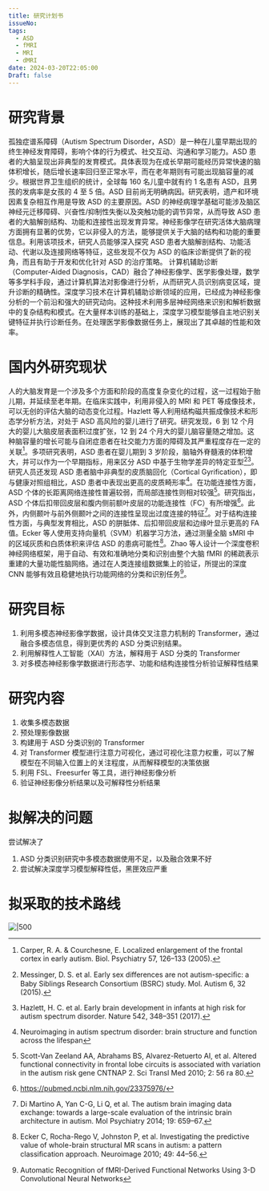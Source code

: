 ```yaml
---
title: 研究计划书
issueNo: 
tags:
  - ASD
  - fMRI
  - MRI
  - dMRI
date: 2024-03-20T22:05:00
Draft: false
---
```


# 研究背景

孤独症谱系障碍（Autism Spectrum Disorder，ASD）是一种在儿童早期出现的终生神经发育障碍，影响个体的行为模式、社交互动、沟通和学习能力。ASD 患者的大脑呈现出非典型的发育模式。具体表现为在成长早期可能经历异常快速的脑体积增长，随后增长速率回归至正常水平，而在老年期则有可能出现脑容量的减少。根据世界卫生组织的统计，全球每 160 名儿童中就有约 1 名患有 ASD，且男孩的发病率是女孩的 4 至 5 倍。ASD 目前尚无明确病因。研究表明，遗产和环境因素复杂相互作用是导致 ASD 的主要原因。ASD 的神经病理学基础可能涉及脑区神经元迁移障碍、兴奋性/抑制性失衡以及突触功能的调节异常，从而导致 ASD 患者的大脑解剖结构、功能和连接性出现发育异常。神经影像学在研究活体大脑病理方面拥有显著的优势，它以非侵入的方法，能够提供关于大脑的结构和功能的重要信息。利用该项技术，研究人员能够深入探究 ASD 患者大脑解剖结构、功能活动、代谢以及连接网络等特征，这些发现不仅为 ASD 的临床诊断提供了新的视角，而且有助于开发和优化针对 ASD 的治疗策略。
计算机辅助诊断（Computer-Aided Diagnosis，CAD）融合了神经影像学、医学影像处理，数学等多学科手段，通过计算机算法对影像进行分析，从而研究人员识别病变区域，提升诊断的精确性。深度学习技术在计算机辅助诊断领域的应用，已经成为神经影像分析的一个前沿和强大的研究动向。这种技术利用多层神经网络来识别和解析数据中的复杂结构和模式。在大量样本训练的基础上，深度学习模型能够自主地识别关键特征并执行诊断任务。在处理医学影像数据任务上，展现出了其卓越的性能和效率。
# 国内外研究现状

人的大脑发育是一个涉及多个方面和阶段的高度复杂变化的过程，这一过程始于胎儿期，并延续至老年期。在临床实践中，利用非侵入的 MRI 和 PET 等成像技术，可以无创的评估大脑的动态变化过程。Hazlett 等人利用结构磁共振成像技术和形态学分析方法，对处于 ASD 高风险的婴儿进行了研究。研究发现，6 到 12 个月大的婴儿大脑皮层表面积过度扩张，12 到 24 个月大的婴儿脑容量随之增加。这种脑容量的增长可能与自闭症患者在社交能力方面的障碍及其严重程度存在一定的关联[^1]。多项研究表明，ASD 患者在婴儿期到 3 岁阶段，脑轴外脊髓液的体积增大，并可以作为一个早期指标，用来区分 ASD 中基于生物学差异的特定亚型[^2][^3]。研究人员还发现 ASD 患者脑中非典型的皮质脑回化（Cortical Gyrification），即与健康对照组相比，ASD 患者中表现出更高的皮质畸形率[^4]。在功能连接性方面，ASD 个体的长距离网络连接性普遍较弱，而局部连接性则相对较强[^5]。研究指出，ASD 个体后扣带回皮层和腹内侧前额叶皮层的功能连接性（FC）有所增强[^6]。此外，内侧颞叶与前外侧颞叶之间的连接性呈现出过度连接的特征[^7]。对于结构连接性方面，与典型发育相比，ASD 的胼胝体、后扣带回皮层和边缘叶显示更高的 FA 值。Ecker 等人使用支持向量机（SVM）机器学习方法，通过测量全脑 sMRI 中的区域灰质和白质体积来评估 ASD 的患病可能性[^8]。Zhao 等人设计一个深度卷积神经网络框架，用于自动、有效和准确地分类和识别由整个大脑 fMRI 的稀疏表示重建的大量功能性脑网络。通过在人类连接组数据集上的验证，所提出的深度 CNN 能够有效且稳健地执行功能网络的分类和识别任务[^9]。
# 研究目标

1. 利用多模态神经影像学数据，设计具体交叉注意力机制的 Transformer，通过融合多模态信息，得到更优秀的 ASD 分类识别结果。
2. 利用解释性人工智能（XAI）方法，解释用于 ASD 分类的 Transformer
3. 对多模态神经影像学数据进行形态学、功能和结构连接性分析验证解释性结果

# 研究内容

1. 收集多模态数据
2. 预处理影像数据
3. 构建用于 ASD 分类识别的 Transformer
4. 对 Transformer 模型进行注意力可视化，通过可视化注意力权重，可以了解模型在不同输入位置上的关注程度，从而解释模型的决策依据
5. 利用 FSL、Freesurfer 等工具，进行神经影像分析
6. 验证神经影像分析结果以及可解释性分析结果
# 拟解决的问题

尝试解决了
1. ASD 分类识别研究中多模态数据使用不足，以及融合效果不好
2. 尝试解决深度学习模型解释性低，黑匣效应严重
# 拟采取的技术路线

![|500](https://picgoyue.oss-cn-hangzhou.aliyuncs.com/20240320220354.png)


[^1]: Carper, R. A. & Courchesne, E. Localized enlargement of the frontal cortex in early autism. Biol. Psychiatry 57, 126–133 (2005).
[^2]: Messinger, D. S. et al. Early sex differences are not autism-speciﬁc: a Baby Siblings Research Consortium (BSRC) study. Mol. Autism 6, 32 (2015).
[^3]: Hazlett, H. C. et al. Early brain development in infants at high risk for autism spectrum disorder. Nature 542, 348–351 (2017).
[^4]: Neuroimaging in autism spectrum disorder: brain structure and function across the lifespan
[^5]: Scott-Van Zeeland AA, Abrahams BS, Alvarez-Retuerto AI, et al. Altered functional connectivity in frontal lobe circuits is associated with variation in the autism risk gene CNTNAP 2. Sci Transl Med 2010; 2: 56 ra 80.
[^6]: https://pubmed.ncbi.nlm.nih.gov/23375976/
[^7]: Di Martino A, Yan C-G, Li Q, et al. The autism brain imaging data exchange: towards a large-scale evaluation of the intrinsic brain architecture in autism. Mol Psychiatry 2014; 19: 659–67.
[^8]: Ecker C, Rocha-Rego V, Johnston P, et al. Investigating the predictive value of whole-brain structural MR scans in autism: a pattern classiﬁcation approach. Neuroimage 2010; 49: 44–56.
[^9]: Automatic Recognition of fMRI-Derived Functional Networks Using 3-D Convolutional Neural Networks